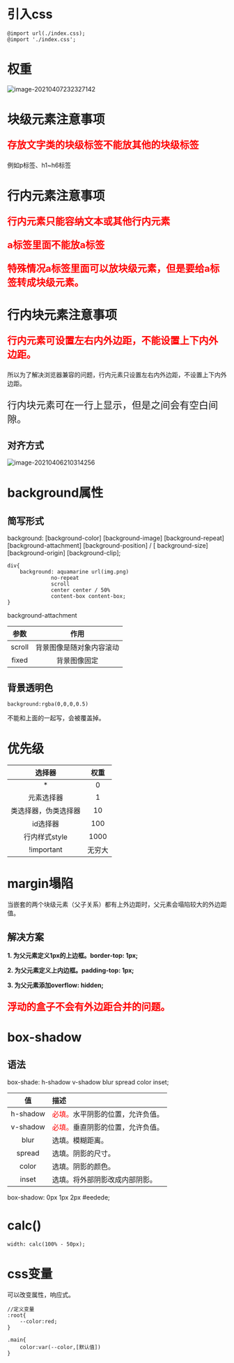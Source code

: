 # 引入css

```
@import url(./index.css);
@import './index.css';
```

# 权重

![image-20210407232327142](C:\Users\15638\AppData\Roaming\Typora\typora-user-images\image-20210407232327142.png)

# 块级元素注意事项

<p style="color:red;font-size:22px;"><strong>存放文字类的块级标签不能放其他的块级标签</strong></p>

例如p标签、h1~h6标签

# 行内元素注意事项

<p style="color:red;font-size:22px;"><strong>行内元素只能容纳文本或其他行内元素</strong></p>

<p style="color:red;font-size:22px;"><strong>a标签里面不能放a标签</strong></p>

<p style="color:red;font-size:22px;"><strong>特殊情况a标签里面可以放块级元素，但是要给a标签转成块级元素。</strong></p>

# 行内块元素注意事项

<p style="color:red;font-size:22px;"><strong>行内元素可设置左右内外边距，不能设置上下内外边距。</strong></p>

所以为了解决浏览器兼容的问题，行内元素只设置左右内外边距，不设置上下内外边距。

<p style="font-size:22px;">行内块元素可在一行上显示，但是之间会有空白间隙。</p>

## 对齐方式

![image-20210406210314256](C:\Users\15638\AppData\Roaming\Typora\typora-user-images\image-20210406210314256.png)

# background属性

## 简写形式

background: [background-color] [background-image] [background-repeat] [background-attachment] [background-position] / [ background-size] [background-origin] [background-clip];

```
div{
	background: aquamarine url(img.png)
              no-repeat
              scroll
              center center / 50%
              content-box content-box;
}
```

background-attachment

|  参数  |           作用           |
| :----: | :----------------------: |
| scroll | 背景图像是随对象内容滚动 |
| fixed  |       背景图像固定       |

## 背景透明色

```
background:rgba(0,0,0,0.5)
```

不能和上面的一起写，会被覆盖掉。

# 优先级

|        选择器        |  权重  |
| :------------------: | :----: |
|          *           |   0    |
|      元素选择器      |   1    |
| 类选择器，伪类选择器 |   10   |
|       id选择器       |  100   |
|    行内样式style     |  1000  |
|      !important      | 无穷大 |

# margin塌陷

当嵌套的两个块级元素（父子关系）都有上外边距时，父元素会塌陷较大的外边距值。

##  解决方案

**1. 为父元素定义1px的上边框。border-top: 1px;**

**2. 为父元素定义上内边框。padding-top: 1px;**

**3. 为父元素添加overflow: hidden;**

<p style="color:red;font-size:22px;"><strong>浮动的盒子不会有外边距合并的问题。</strong></p>

# box-shadow

 ## 语法

box-shade: h-shadow v-shadow blur spread color inset;

|    值    | 描述                                                         |
| :------: | :----------------------------------------------------------- |
| h-shadow | <span style="color:red">必填。</span>水平阴影的位置，允许负值。 |
| v-shadow | <span style="color:red">必填。</span>垂直阴影的位置，允许负值。 |
|   blur   | 选填。模糊距离。                                             |
|  spread  | 选填。阴影的尺寸。                                           |
|  color   | 选填。阴影的颜色。                                           |
|  inset   | 选填。将外部阴影改成内部阴影。                               |

box-shadow: 0px 1px 2px #eedede;

# calc()

```
width: calc(100% - 50px);
```

# css变量

可以改变属性，响应式。

```
//定义变量
:root{
	--color:red;
}

.main{
	color:var(--color,[默认值])
}
```

